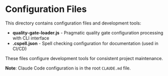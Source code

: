 # Configuration Files

This directory contains configuration files and development tools:

- **quality-gate-loader.js** - Pragmatic quality gate configuration processing with CLI interface
- **.cspell.json** - Spell checking configuration for documentation (used in CI/CD)

These files configure development tools for consistent project maintenance.

**Note**: Claude Code configuration is in the root `CLAUDE.md` file.